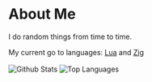 # About Me

I do random things from time to time.

My current go to languages: [Lua](https://lua.org) and [Zig](https://ziglang.org)

<!-- GitHub Stat Cards -->
<div white-space="nowrap">
    <img align="center" alt="Github Stats" src="https://github-readme-stats.vercel.app/api?username=truemedian&count_private=true&show_icons=true&hide_border=true&theme=dark&text_color=dfdfdf">
    <img align="center" alt="Top Languages" src="https://github-readme-stats.vercel.app/api/top-langs?username=truemedian&hide_border=true&theme=dark&text_color=fff">
</div>
